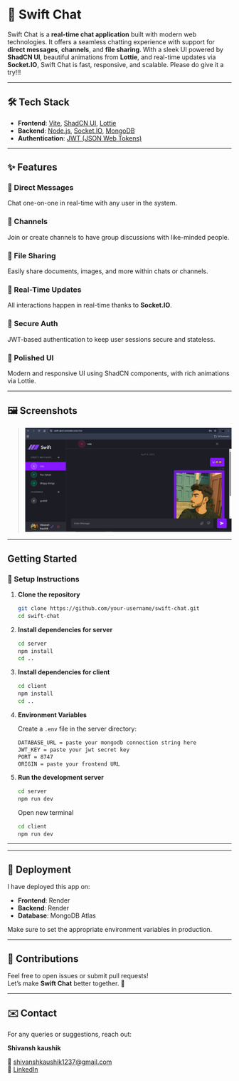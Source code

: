 # 🚀 Swift Chat

Swift Chat is a **real-time chat application** built with modern web technologies. It offers a seamless chatting experience with support for **direct messages**, **channels**, and **file sharing**. With a sleek UI powered by **ShadCN UI**, beautiful animations from **Lottie**, and real-time updates via **Socket.IO**, Swift Chat is fast, responsive, and scalable. Please do give it a try!!!

---

## 🛠️ Tech Stack

- **Frontend**: [Vite](https://vitejs.dev/), [ShadCN UI](https://ui.shadcn.com/), [Lottie](https://lottiefiles.com/)
- **Backend**: [Node.js](https://nodejs.org/), [Socket.IO](https://socket.io/), [MongoDB](https://www.mongodb.com/)
- **Authentication**: [JWT (JSON Web Tokens)](https://jwt.io/)


---

## ✨ Features

### 💬 Direct Messages  
Chat one-on-one in real-time with any user in the system.

### 📢 Channels  
Join or create channels to have group discussions with like-minded people.

### 📁 File Sharing  
Easily share documents, images, and more within chats or channels.

### 🧩 Real-Time Updates  
All interactions happen in real-time thanks to **Socket.IO**.

### 🔐 Secure Auth  
JWT-based authentication to keep user sessions secure and stateless.

### 💅 Polished UI  
Modern and responsive UI using ShadCN components, with rich animations via Lottie.

---

## 🖼️ Screenshots

> ![screenshot](client/Screenshot.png)

---

##   Getting Started


### 🔧 Setup Instructions

1. **Clone the repository**
   ```bash
   git clone https://github.com/your-username/swift-chat.git
   cd swift-chat
   ```

2. **Install dependencies for server**
   ```bash
   cd server
   npm install
   cd ..
   ```
   
2. **Install dependencies for client**
   ```bash
   cd client
   npm install
   cd ..
   ```

3. **Environment Variables**

   Create a `.env` file in the server directory:

   ```env
   DATABASE_URL = paste your mongodb connection string here 
   JWT_KEY = paste your jwt secret key
   PORT = 8747
   ORIGIN = paste your frontend URL
   ```

4. **Run the development server**
   ```bash
   cd server
   npm run dev
   ```
   Open new terminal
   ```bash
   cd client
   npm run dev
   ```
---



---

## 🚀 Deployment

I have deployed this app on:

- **Frontend**: Render
- **Backend**: Render 
- **Database**: MongoDB Atlas

Make sure to set the appropriate environment variables in production.

---

## 🙌 Contributions

Feel free to open issues or submit pull requests!  
Let’s make **Swift Chat** better together. 🤝

---



## ✉️ Contact

For any queries or suggestions, reach out:
  
  **Shivansh kaushik**
 
 📧 shivanshkaushik1237@gmail.com  
🔗 [LinkedIn](www.linkedin.com/in/shivansh-kaushik-b3165827a)
